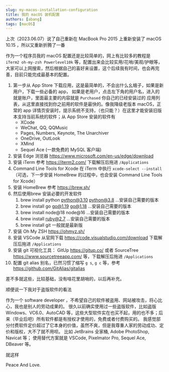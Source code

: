 ```yaml
---
slug: my-macos-installation-configuration
title: 我的 macOS 装机配置
authors: [abang]
tags: [macOS]
---
```


上次（2023.06.07）说了自己重新在 MacBook Pro 2015 上重新安装了 macOS 10.15 ，所以又重新折腾了一番

作为一个程序员我的 macOS 配置还是比较简单的，网上有比较多的教程是 `iTerm2 oh-my-zsh Powerlevel10k` 等，配置出来会比较实用/花哨/美观/护眼等，大家可以上网搜索，然后根据自己的喜好来设置，这个后续我有时间，也会再完善，目前只能完成最基本的配置。

1. 第一步从 App Store 下载应用，这是最简单的，不会出什么幺蛾子，如果是新用户，下载一些必备的 app， 如果是老用户，点击左下角的用户名，进入的就是账户，里面最主要的内容就是 `Purchased` 你自己的已经安装过的 应用列表，从这里直接找到你之前用的软件是最快的。像我降级老版本 macOS，正常的 app 详情页安装时，提示系统不支持，（也只能？）在这里才能安装旧版本支持当前系统的软件；从 App Store 安装的软件有
   * XCode
   * WeChat, QQ, QQMusic
   * Pages, Numbers, Keynote, The Unarchiver
   * OneDrive, OutLook
   * XMind
   * Sequel Ace (一款免费的 MySQL 客户端)
2. 安装 Edge 浏览器 https://www.microsoft.com/en-us/edge/download
3. 安装 iTerm  参考 https://iterm2.com/  下载解压后拖进 `/Applications`
4. Command Line Tools for Xcode 在 iTerm 中执行 `xcode-select --install` （可选，下一步安装 HomeBrew 的过程中，也会安装 Command Line Tools for Xcode）
5. 安装 HomeBrew 参考 https://brew.sh/  
6. 然后使用brew 安装必要的开发软件
   1. brew install python python@3.10 python@3.8 ...安装自己需要的版本
   2. brew install go go@1.19 go@1.18 ...安装自己需要的版本
   3. brew install node@18 node@16 ...安装自己需要的版本
   4. brew install ruby@2.7 ...安装自己需要的版本
   5. brew install git   一般就是最新版
7. 安装 Oh My ZSH https://ohmyz.sh/
8. 安装 VSCode 从官网下载 https://code.visualstudio.com/download 下载解压后拖进 `/Applications`
9. 安装 git 可视化工具： GitUp https://gitup.co/  或者 SourceTree https://www.sourcetreeapp.com/ 等，下载解压后拖进 `/Applications`
10. 配置 git alias 别名，已然习惯了缩写 `g s`, `g c` 等，参考 https://github.com/GitAlias/gitalias

差不多就这些，比较基础，没有啥花里胡哨的，以后再补充。


顺便说一下我对于盗版软件的看法

作为一个 software developer ，不希望自己的软件被盗用、网站被攻击，将心比心，我也是别人的劳动成果的。
很久以前确实使用过一些盗版软件，比如盗版Windows、VC6.0、AutoCAD 等，这些大型软件实在也买不起，用的也不多；后来（毕业后吧）所有软件都是有授权才使用的，免费或者付费购买的。
我感觉部分付费软件定价超过了它本身的价值，虽然不爽，但是我尊重人家的劳动成功、定价和版权，大不了就不用呗。
比如 JetBrains 全家桶, Adobe PhotoShop, Navicat 等；
使用替代方案就是 VSCode, Pixelmator Pro, Sequel Ace, DBeaver 等。

就这样

Peace And Love.
